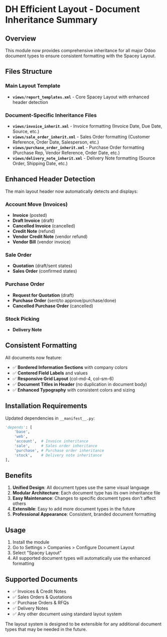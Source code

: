 # DH Efficient Layout - Document Inheritance Summary

## Overview
This module now provides comprehensive inheritance for all major Odoo document types to ensure consistent formatting with the Spacey Layout.

## Files Structure

### Main Layout Template
- **`views/report_templates.xml`** - Core Spacey Layout with enhanced header detection

### Document-Specific Inheritance Files
- **`views/invoice_inherit.xml`** - Invoice formatting (Invoice Date, Due Date, Source, etc.)
- **`views/sale_order_inherit.xml`** - Sales Order formatting (Customer Reference, Order Date, Salesperson, etc.)
- **`views/purchase_order_inherit.xml`** - Purchase Order formatting (Purchase Rep, Vendor Reference, Order Date, etc.)
- **`views/delivery_note_inherit.xml`** - Delivery Note formatting (Source Order, Shipping Date, etc.)

## Enhanced Header Detection

The main layout header now automatically detects and displays:

### Account Move (Invoices)
- **Invoice** (posted)
- **Draft Invoice** (draft)
- **Cancelled Invoice** (cancelled)
- **Credit Note** (refund)
- **Vendor Credit Note** (vendor refund)
- **Vendor Bill** (vendor invoice)

### Sale Order
- **Quotation** (draft/sent states)
- **Sales Order** (confirmed states)

### Purchase Order
- **Request for Quotation** (draft)
- **Purchase Order** (sent/to approve/purchase/done)
- **Cancelled Purchase Order** (cancelled)

### Stock Picking
- **Delivery Note**

## Consistent Formatting

All documents now feature:
- ✅ **Bordered Information Sections** with company colors
- ✅ **Centered Field Labels** and values
- ✅ **Responsive Grid Layout** (col-md-4, col-sm-6)
- ✅ **Document Titles in Header** (no duplication in document body)
- ✅ **Enhanced Typography** with consistent colors and sizing

## Installation Requirements

Updated dependencies in `__manifest__.py`:
```python
'depends': [
    'base',
    'web',
    'account',  # Invoice inheritance
    'sale',     # Sales order inheritance  
    'purchase', # Purchase order inheritance
    'stock',    # Delivery note inheritance
],
```

## Benefits

1. **Unified Design**: All document types use the same visual language
2. **Modular Architecture**: Each document type has its own inheritance file
3. **Easy Maintenance**: Changes to specific document types don't affect others
4. **Extensible**: Easy to add more document types in the future
5. **Professional Appearance**: Consistent, branded document formatting

## Usage

1. Install the module
2. Go to Settings > Companies > Configure Document Layout
3. Select "Spacey Layout"
4. All supported document types will automatically use the enhanced formatting

## Supported Documents

- ✅ Invoices & Credit Notes
- ✅ Sales Orders & Quotations  
- ✅ Purchase Orders & RFQs
- ✅ Delivery Notes
- ✅ Any other document using standard layout system

The layout system is designed to be extensible for any additional document types that may be needed in the future.